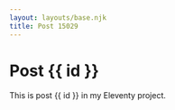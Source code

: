 ```yaml
---
layout: layouts/base.njk
title: Post 15029
---
```


# Post {{ id }}

This is post {{ id }} in my Eleventy project.
